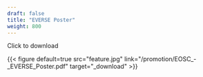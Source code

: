 ```yaml
---
draft: false
title: "EVERSE Poster"
weight: 800
---
```


Click to download

{{< figure default=true src="feature.jpg" link="/promotion/EOSC_-_EVERSE_Poster.pdf" target="_download" >}}
